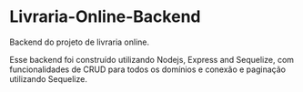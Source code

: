 # Livraria-Online-Backend
Backend do projeto de livraria online.

Esse backend foi construído utilizando Nodejs, Express and Sequelize, com funcionalidades de CRUD para todos os domínios e conexão e paginação utilizando Sequelize.
